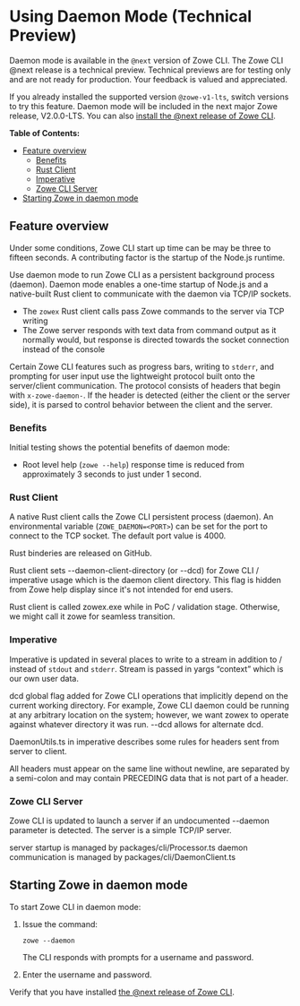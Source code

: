 # Using Daemon Mode (Technical Preview) <!-- omit in toc -->

<Badge text="Technical Preview"/> Daemon mode is available in the `@next` version of Zowe CLI. The Zowe CLI @next release is a technical preview. Technical previews are for testing only and are not ready for production. Your feedback is valued and appreciated.

If you already installed the supported version `@zowe-v1-lts`, switch versions to try this feature. Daemon mode will be included in the next major Zowe release, V2.0.0-LTS. You can also [install the @next release of Zowe CLI](cli-install-cli-next.md).

**Table of Contents:**
- [Feature overview](#feature-overview)
  - [Benefits](#benefits)
  - [Rust Client](#rust-client)
  - [Imperative](#imperative)
  - [Zowe CLI Server](#zowe-cli-server)
- [Starting Zowe in daemon mode](#starting-zowe-in-daemon-mode)



## Feature overview
Under some conditions, Zowe CLI start up time can be may be three to fifteen seconds. A contributing factor is the startup of the Node.js runtime.

Use daemon mode to run Zowe CLI as a persistent background process (daemon). Daemon mode enables a one-time startup of Node.js and a native-built Rust client to communicate with the daemon via TCP/IP sockets.
* The `zowex` Rust client calls pass Zowe commands to the server via TCP writing
* The Zowe server responds with text data from command output as it normally would, but response is directed towards the socket connection instead of the console

Certain Zowe CLI features such as progress bars, writing to `stderr`, and prompting for user input use the lightweight protocol built onto the server/client communication. The protocol consists of headers that begin with `x-zowe-daemon-`. If the header is detected (either the client or the server side), it is parsed to control behavior between the client and the server.

### Benefits
Initial testing shows the potential benefits of daemon mode:
* Root level help (`zowe --help`) response time is reduced from approximately 3 seconds to just under 1 second.


### Rust Client
A native Rust client calls the Zowe CLI persistent process (daemon). An environmental variable (`ZOWE_DAEMON=<PORT>`) can be set for the port to connect to the TCP socket.  The default port value is 4000.

Rust binderies are released on GitHub.

Rust client sets --daemon-client-directory (or --dcd) for Zowe CLI / imperative usage which is the daemon client directory. This flag is hidden from Zowe help display since it's not intended for end users.

Rust client is called zowex.exe while in PoC / validation stage. Otherwise, we might call it zowe for seamless transition. 
### Imperative

Imperative is updated in several places to write to a stream in addition to / instead of `stdout` and `stderr`. Stream is passed in yargs “context” which is our own user data.

dcd global flag added for Zowe CLI operations that implicitly depend on the current working directory. For example, Zowe CLI daemon could be running at any arbitrary location on the system; however, we want zowex to operate against whatever directory it was run. --dcd allows for alternate dcd.

DaemonUtils.ts in imperative describes some rules for headers sent from server to client.

All headers must appear on the same line without newline, are separated by a semi-colon and may contain PRECEDING data that is not part of a header.

### Zowe CLI Server
Zowe CLI is updated to launch a server if an undocumented --daemon parameter is detected. The server is a simple TCP/IP server.

server startup is managed by packages/cli/Processor.ts
daemon communication is managed by packages/cli/DaemonClient.ts

## Starting Zowe in daemon mode

To start Zowe CLI in daemon mode:

1. Issue the command:

   ```
   zowe --daemon
   ```
   The CLI responds with prompts for a username and password.

2. Enter the username and password.
   
  

Verify that you have installed [the @next release of Zowe CLI](cli-install-cli-next.md).
